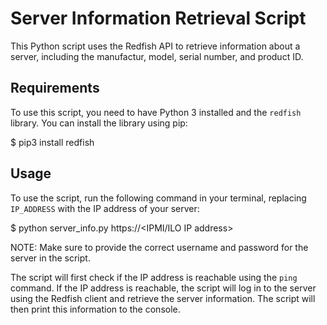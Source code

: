 # Server Information Retrieval Script

This Python script uses the Redfish API to retrieve information about a server, including the manufactur, model, serial number, and product ID. 

## Requirements

To use this script, you need to have Python 3 installed and the `redfish` library. You can install the library using pip:

$ pip3 install redfish

## Usage

To use the script, run the following command in your terminal, replacing `IP_ADDRESS` with the IP address of your server:

$ python server_info.py https://<IPMI/ILO IP address>

NOTE: Make sure to provide the correct username and password for the server in the script. 

The script will first check if the IP address is reachable using the `ping` command. If the IP address is reachable, the script will log in to the server using the Redfish client and retrieve the server information. The script will then print this information to the console.
